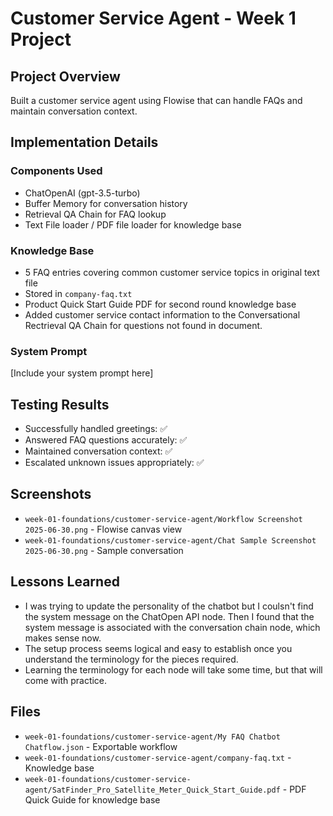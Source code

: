 # Customer Service Agent - Week 1 Project

## Project Overview
Built a customer service agent using Flowise that can handle FAQs and maintain conversation context.

## Implementation Details

### Components Used
- ChatOpenAI (gpt-3.5-turbo)
- Buffer Memory for conversation history
- Retrieval QA Chain for FAQ lookup
- Text File loader / PDF file loader for knowledge base 

### Knowledge Base
- 5 FAQ entries covering common customer service topics in original text file
- Stored in `company-faq.txt`
- Product Quick Start Guide PDF for second round knowledge base
- Added customer service contact information to the Conversational Rectrieval QA Chain for questions not found in document.

### System Prompt
[Include your system prompt here]

## Testing Results
- Successfully handled greetings: ✅
- Answered FAQ questions accurately: ✅
- Maintained conversation context: ✅
- Escalated unknown issues appropriately: ✅

## Screenshots
- `week-01-foundations/customer-service-agent/Workflow Screenshot 2025-06-30.png` - Flowise canvas view
- `week-01-foundations/customer-service-agent/Chat Sample Screenshot 2025-06-30.png` - Sample conversation

## Lessons Learned
- I was trying to update the personality of the chatbot but I coulsn't find the system message on the ChatOpen API node. Then I found that the system message is associated with the conversation chain node, which makes sense now.
- The setup process seems logical and easy to establish once you understand the terminology for the pieces required.
- Learning the terminology for each node will take some time, but that will come with practice.

## Files
- `week-01-foundations/customer-service-agent/My FAQ Chatbot Chatflow.json` - Exportable workflow
- `week-01-foundations/customer-service-agent/company-faq.txt` - Knowledge base
- `week-01-foundations/customer-service-agent/SatFinder_Pro_Satellite_Meter_Quick_Start_Guide.pdf` - PDF Quick Guide for knowledge base
